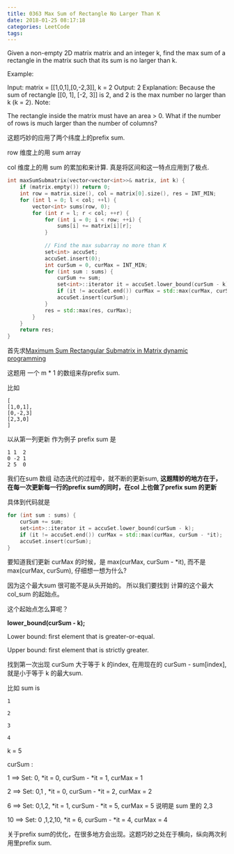 ```yaml
---
title: 0363 Max Sum of Rectangle No Larger Than K
date: 2018-01-25 08:17:18
categories: LeetCode
tags:
---
```

Given a non-empty 2D matrix matrix and an integer k, find the max sum of a rectangle in the matrix such that its sum is no larger than k.

Example:

Input: matrix = [[1,0,1],[0,-2,3]], k = 2
Output: 2 
Explanation: Because the sum of rectangle [[0, 1], [-2, 3]] is 2,
             and 2 is the max number no larger than k (k = 2).
Note:

The rectangle inside the matrix must have an area > 0.
What if the number of rows is much larger than the number of columns?


这题巧妙的应用了两个纬度上的prefix sum.

row 维度上的用 sum array

col 维度上的用 sum 的累加和来计算. 真是将区间和这一特点应用到了极点.

```cpp
int maxSumSubmatrix(vector<vector<int>>& matrix, int k) {
    if (matrix.empty()) return 0;
    int row = matrix.size(), col = matrix[0].size(), res = INT_MIN;
    for (int l = 0; l < col; ++l) {
        vector<int> sums(row, 0);
        for (int r = l; r < col; ++r) {
            for (int i = 0; i < row; ++i) {
                sums[i] += matrix[i][r];
            }
            
            // Find the max subarray no more than K 
            set<int> accuSet;
            accuSet.insert(0);
            int curSum = 0, curMax = INT_MIN;
            for (int sum : sums) {
                curSum += sum;
                set<int>::iterator it = accuSet.lower_bound(curSum - k);
                if (it != accuSet.end()) curMax = std::max(curMax, curSum - *it);
                accuSet.insert(curSum);
            }
            res = std::max(res, curMax);
        }
    }
    return res;
}
```
首先求[Maximum Sum Rectangular Submatrix in Matrix dynamic programming](https://www.youtube.com/watch?v=yCQN096CwWM)


这题用 一个 m * 1 的数组来存prefix sum. 

比如
```text
[
[1,0,1],
[0,-2,3]
[2,3,0]
]
```

以从第一列更新 作为例子
prefix sum 是 
```text
1 1  2
0 -2 1
2 5  0
```
我们在sum 数组 动态迭代的过程中，就不断的更新sum, 
**这题精妙的地方在于，在每一次更新每一行的prefix sum的同时，在col 上也做了prefix sum 的更新**

具体到代码就是

```cpp
for (int sum : sums) {
    curSum += sum;
    set<int>::iterator it = accuSet.lower_bound(curSum - k);
    if (it != accuSet.end()) curMax = std::max(curMax, curSum - *it);
    accuSet.insert(curSum);
}
```

要知道我们更新 curMax 的时候，是 max(curMax, curSum - *it), 而不是 max(curMax, curSum), 仔细想一想为什么?

因为这个最大sum 很可能不是从头开始的。
所以我们要找到 计算的这个最大 col_sum 的起始点。

这个起始点怎么算呢？ 

**lower_bound(curSum - k);**

Lower bound: first element that is greater-or-equal.

Upper bound: first element that is strictly greater.

找到第一次出现 curSum 大于等于 k 的index, 在用现在的 curSum - sum[index],
就是小于等于 k 的最大sum.

比如 sum is
```text
1

2

3

4
```

k = 5

curSum :

1 ==> Set: 0, *it = 0,  curSum - *it  = 1,  curMax = 1

2 ==> Set: 0,1 , *it = 0, curSum - *it = 2, curMax = 2

6 ==> Set: 0,1,2, *it = 1, curSum - *it = 5, curMax = 5 说明是 sum 里的 2,3

10 ==> Set: 0 ,1,2,10, *it = 6, curSum - *it = 4, curMax = 4

 
关于prefix sum的优化，在很多地方会出现。这题巧妙之处在于横向，纵向两次利用里prefix sum. 


